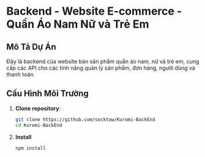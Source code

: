# Backend - Website E-commerce - Quần Áo Nam Nữ và Trẻ Em

## Mô Tả Dự Án

Đây là backend của website bán sản phẩm quần áo nam, nữ và trẻ em, cung cấp các API cho các tính năng quản lý sản phẩm, đơn hàng, người dùng và thanh toán.

## Cấu Hình Môi Trường

1. **Clone repository**:
   ```bash
   git clone https://github.com/socktow/Kuromi-BackEnd
   cd Kuromi-BackEnd
2. **Install**
   ```bash
   npm install
